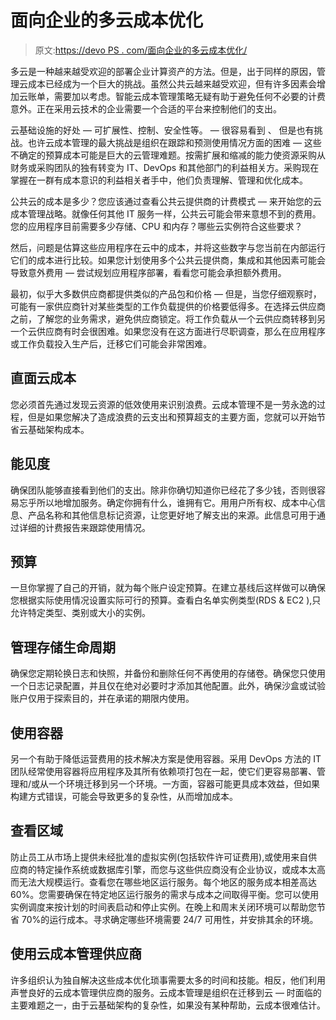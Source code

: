 # 面向企业的多云成本优化

> 原文:[https://devo PS . com/面向企业的多云成本优化/](https://devops.com/multi-cloud-cost-optimization-for-the-enterprise/)

多云是一种越来越受欢迎的部署企业计算资产的方法。但是，出于同样的原因，管理云成本已经成为一个巨大的挑战。虽然公共云越来越受欢迎，但有许多因素会增加云账单，需要加以考虑。智能云成本管理策略无疑有助于避免任何不必要的计费意外。正在采用云技术的企业需要一个合适的平台来控制他们的支出。

云基础设施的好处 — 可扩展性、控制、安全性等。 — 很容易看到 、 但是也有挑战。也许云成本管理的最大挑战是组织在跟踪和预测使用情况方面的困难 — 这些不确定的预算成本可能是巨大的云管理难题。按需扩展和缩减的能力使资源采购从财务或采购团队的独有转变为 IT、DevOps 和其他部门的利益相关方。采购现在掌握在一群有成本意识的利益相关者手中，他们负责理解、管理和优化成本。

公共云的成本是多少？您应该通过查看公共云提供商的计费模式 — 来开始您的云成本管理战略。就像任何其他 IT 服务一样，公共云可能会带来意想不到的费用。您的应用程序目前需要多少存储、CPU 和内存？哪些云实例符合这些要求？

然后，问题是估算这些应用程序在云中的成本，并将这些数字与您当前在内部运行它们的成本进行比较。如果您计划使用多个公共云提供商，集成和其他因素可能会导致意外费用 — 尝试规划应用程序部署，看看您可能会承担额外费用。

最初，似乎大多数供应商都提供类似的产品包和价格 — 但是，当您仔细观察时，可能有一家供应商针对某些类型的工作负载提供的价格要低得多。在选择云供应商之前，了解您的业务需求，避免供应商锁定。将工作负载从一个云供应商转移到另一个云供应商有时会很困难。如果您没有在这方面进行尽职调查，那么在应用程序或工作负载投入生产后，迁移它们可能会非常困难。

## **直面云成本**

您必须首先通过发现云资源的低效使用来识别浪费。云成本管理不是一劳永逸的过程，但是如果您解决了造成浪费的云支出和预算超支的主要方面，您就可以开始节省云基础架构成本。

## **能见度**

确保团队能够直接看到他们的支出。除非你确切知道你已经花了多少钱，否则很容易忘乎所以地增加服务。确定你拥有什么，谁拥有它。用用户所有权、成本中心信息、产品名称和其他信息标记资源，让您更好地了解支出的来源。此信息可用于通过详细的计费报告来跟踪使用情况。

## **预算**

一旦你掌握了自己的开销，就为每个账户设定预算。在建立基线后这样做可以确保您根据实际使用情况设置实际可行的预算。查看白名单实例类型(RDS & EC2 ),只允许特定类型、类别或大小的实例。

## **管理存储生命周期**

确保您定期轮换日志和快照，并备份和删除任何不再使用的存储卷。确保您只使用一个日志记录配置，并且仅在绝对必要时才添加其他配置。此外，确保沙盒或试验账户仅用于探索目的，并在承诺的期限内使用。

## **使用容器**

另一个有助于降低运营费用的技术解决方案是使用容器。采用 DevOps 方法的 IT 团队经常使用容器将应用程序及其所有依赖项打包在一起，使它们更容易部署、管理和/或从一个环境迁移到另一个环境。一方面，容器可能更具成本效益，但如果构建方式错误，可能会导致更多的复杂性，从而增加成本。

## **查看区域**

防止员工从市场上提供未经批准的虚拟实例(包括软件许可证费用),或使用来自供应商的特定操作系统或数据库引擎，而您与这些供应商没有企业协议，或成本太高而无法大规模运行。查看您在哪些地区运行服务。每个地区的服务成本相差高达 60%。您需要确保在特定地区运行服务的需求与成本之间取得平衡。您可以使用实例调度来按计划的时间表启动和停止实例。在晚上和周末关闭环境可以帮助您节省 70%的运行成本。寻求确定哪些环境需要 24/7 可用性，并安排其余的环境。

## **使用云成本管理供应商**

许多组织认为独自解决这些成本优化琐事需要太多的时间和技能。相反，他们利用声誉良好的云成本管理供应商的服务。云成本管理是组织在迁移到云 — 时面临的主要难题之一，由于云基础架构的复杂性，如果没有某种帮助，云成本很难估计。